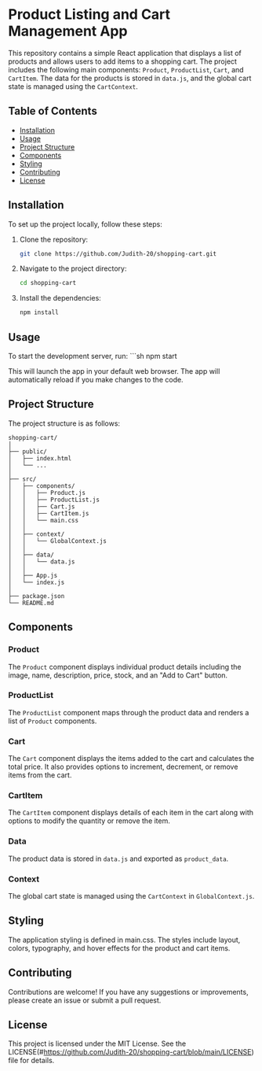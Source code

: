 # Product Listing and Cart Management App

This repository contains a simple React application that displays a list of products and allows users to add items to a shopping cart. The project includes the following main components: `Product`, `ProductList`, `Cart`, and `CartItem`. The data for the products is stored in `data.js`, and the global cart state is managed using the `CartContext`.

## Table of Contents

- [Installation](#installation)
- [Usage](#usage)
- [Project Structure](#project-structure)
- [Components](#components)
- [Styling](#styling)
- [Contributing](#contributing)
- [License](#license)

## Installation

To set up the project locally, follow these steps:

1. Clone the repository:
    
    ```sh
    git clone https://github.com/Judith-20/shopping-cart.git

2. Navigate to the project directory:
    ```sh
    cd shopping-cart

3. Install the dependencies:
    ```sh
    npm install

## Usage

To start the development server, run:
    ```sh
    npm start 

This will launch the app in your default web browser. The app will automatically reload if you make changes to the code.

## Project Structure

The project structure is as follows:

    shopping-cart/
    │
    ├── public/
    │   ├── index.html
    │   └── ...
    │
    ├── src/
    │   ├── components/
    │   │   ├── Product.js
    │   │   ├── ProductList.js
    │   │   ├── Cart.js
    │   │   ├── CartItem.js
    │   │   └── main.css
    │   │
    │   ├── context/
    │   │   └── GlobalContext.js
    │   │
    │   ├── data/
    │   │   └── data.js
    │   │
    │   ├── App.js
    │   └── index.js
    │
    ├── package.json
    └── README.md

## Components

### Product

The `Product` component displays individual product details including the image, name, description, price, stock, and an "Add to Cart" button.

### ProductList

The `ProductList` component maps through the product data and renders a list of `Product` components.

### Cart

The `Cart` component displays the items added to the cart and calculates the total price. It also provides options to increment, decrement, or remove items from the cart.

### CartItem

The `CartItem` component displays details of each item in the cart along with options to modify the quantity or remove the item.

### Data

The product data is stored in `data.js` and exported as `product_data`.

### Context

The global cart state is managed using the `CartContext` in `GlobalContext.js`.

## Styling

The application styling is defined in main.css. The styles include layout, colors, typography, and hover effects for the product and cart items.

## Contributing

Contributions are welcome! If you have any suggestions or improvements, please create an issue or submit a pull request.

## License

This project is licensed under the MIT License. See the LICENSE(#https://github.com/Judith-20/shopping-cart/blob/main/LICENSE) file for details.